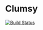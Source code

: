 # Clumsy
[![Build Status](https://travis-ci.org/mizkichan/clumsy.svg?branch=master)](https://travis-ci.org/mizkichan/clumsy)

<!-- vim: set ts=4 sw=4 et: -->
